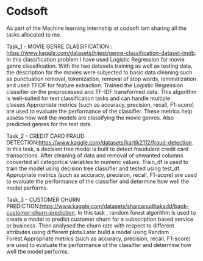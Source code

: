 # Codsoft
As part of the Machine learning internship at codsoft Iam sharing all the tasks allocated to me.


Task_1 - MOVIE GENRE CLASSIFICATION : https://www.kaggle.com/datasets/hijest/genre-classification-dataset-imdb. In this classification problem I have used Logistic Regression for movie genre classification.  With the two datasets training as well as testing data, the description for the movies were subjected to basic data cleaning such as punctuation removal, tokenization, removal of stop words, lemmatization and used TFIDF for feature extraction. Trained the Logistic Regression classifier on the preprocessed and TF-IDF transformed data. This algorithm is well-suited for text classification tasks and can handle multiple classes.Appropriate metrics (such as accuracy, precision, recall, F1-score) are used to evaluate the performance of the classifier. These metrics help assess how well the models are classifying the movie genres. Also predicted genres for the test data.

Task_2 - CREDIT CARD FRAUD DETECTION:https://www.kaggle.com/datasets/kartik2112/fraud-detection. In this task, a decision tree model is built to detect fraudulent credit card transactions. After cleaning of data and removal of unwanted columns converted all categorical variables to numeric values. Train_df is used to train the model using decision tree classifier and tested using test_df. Appropriate metrics (such as accuracy, precision, recall, F1-score) are used to evaluate the performance of the classifier and determine how well the model performs.

Task_3 - CUSTOMER CHURN PREDICTION:https://www.kaggle.com/datasets/shantanudhakadd/bank-customer-churn-prediction. In this task , random forest algorithm is used to create a model to predict customer churn for a subscription based service or business. Then analysed the churn rate with respect to different attributes using different plots.Later build a model using Random Forest.Appropriate metrics (such as accuracy, precision, recall, F1-score) are used to evaluate the performance of the classifier and determine how well the model performs.
